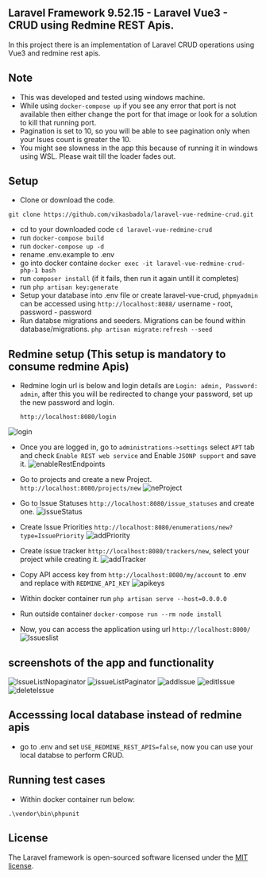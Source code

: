 ## Laravel Framework 9.52.15 - Laravel Vue3 - CRUD using Redmine REST Apis.

In this project there is an implementation of Laravel CRUD operations using Vue3 and redmine rest apis.

## Note
- This was developed and tested using windows machine.
- While using ```docker-compose up``` if you see any error that port is not available then either change the port for that image or look for a solution to kill that running port.
- Pagination is set to 10, so you will be able to see pagination only when your Isues count is greater the 10.
- You might see slowness in the app this because of running it in windows using WSL. Please wait till the loader fades out.

## Setup

- Clone or download the code.
```
git clone https://github.com/vikasbadola/laravel-vue-redmine-crud.git
```
- cd to your downloaded code ```cd laravel-vue-redmine-crud```
- run ```docker-compose build```
- run ```docker-compose up -d``` 
- rename .env.example to .env
- go into docker containe ```docker exec -it laravel-vue-redmine-crud-php-1 bash```
- run ```composer install``` (if it fails, then run it again untill it completes)
- run ```php artisan key:generate```
- Setup your database into .env file or create laravel-vue-crud, ```phpmyadmin``` can be accessed using ```http://localhost:8088/``` username - root, password - password
- Run databse migrations and seeders. Migrations can be found within database/migrations. ```php artisan migrate:refresh --seed```
## Redmine setup (This setup is mandatory to consume redmine Apis)
- Redmine login url is below and login details are ```Login: admin, Password: admin```, after this you will be redirected to change your password, set up the new password and login.
  ```
  http://localhost:8080/login
  ```
![login](https://github.com/vikasbadola/laravel-vue-redmine-crud/assets/6604713/989f17a3-8d8a-4459-a60f-386dafbd144a)

- Once you are logged in, go to ```administrations->settings``` select ```APT``` tab and check ```Enable REST web service```
 and Enable ```JSONP support``` and save it.
![enableRestEndpoints](https://github.com/vikasbadola/laravel-vue-redmine-crud/assets/6604713/6cedd870-dba5-4890-b92c-d986a3194cd7)

- Go to projects and create a new Project. ```http://localhost:8080/projects/new```
  ![neProject](https://github.com/vikasbadola/laravel-vue-redmine-crud/assets/6604713/ad8a1792-05fa-4857-a72a-5a4e2f58341f)
- Go to Issue Statuses ```http://localhost:8080/issue_statuses``` and create one.
  ![issueStatus](https://github.com/vikasbadola/laravel-vue-redmine-crud/assets/6604713/e229e428-5ed7-4435-b3d4-13cd52c2ba28)
- Create Issue Priorities
  ```http://localhost:8080/enumerations/new?type=IssuePriority```
![addPriority](https://github.com/vikasbadola/laravel-vue-redmine-crud/assets/6604713/a31cb438-5dec-401a-9266-66864803b3a9)
- Create issue tracker ```http://localhost:8080/trackers/new```, select your project while creating it.
![addTracker](https://github.com/vikasbadola/laravel-vue-redmine-crud/assets/6604713/aff76c3e-55ab-41fb-972b-dfe3b312bf6f)
- Copy API access key from ```http://localhost:8080/my/account``` to .env and replace with ```REDMINE_API_KEY```
  ![apikeys](https://github.com/vikasbadola/laravel-vue-redmine-crud/assets/6604713/a05dc899-6825-41c9-98a5-7e6803c95532)
- Within docker container run ```php artisan serve --host=0.0.0.0```
- Run outside container ```docker-compose run --rm node install```
- Now, you can access the application using url ```http://localhost:8000/```
![Issueslist](https://github.com/vikasbadola/laravel-vue-redmine-crud/assets/6604713/334f370b-b4ea-4656-b742-866b6b037363)

## screenshots of the app and functionality

![IssueListNopaginator](https://github.com/vikasbadola/laravel-vue-redmine-crud/assets/6604713/48a7ea31-5d04-498c-ad6c-1b68fe3b70da)
![issueListPaginator](https://github.com/vikasbadola/laravel-vue-redmine-crud/assets/6604713/cf264aa7-5f7e-4b3f-966a-0d0571584da9)
![addIssue](https://github.com/vikasbadola/laravel-vue-redmine-crud/assets/6604713/4f4f5d8d-2620-4812-b7d4-2333036aae0e)
![editIssue](https://github.com/vikasbadola/laravel-vue-redmine-crud/assets/6604713/d39ea56f-7ec6-41eb-9c75-d0fa11c5d875)
![deleteIssue](https://github.com/vikasbadola/laravel-vue-redmine-crud/assets/6604713/f5875b38-be51-4401-b4a5-054e908dd77b)


## Accesssing local database instead of redmine apis
- go to .env and set ```USE_REDMINE_REST_APIS=false```, now you can use your local databse to perform CRUD. 

## Running test cases
- Within docker container run below:
```
.\vendor\bin\phpunit 
```

## License

The Laravel framework is open-sourced software licensed under the [MIT license](https://opensource.org/licenses/MIT).

